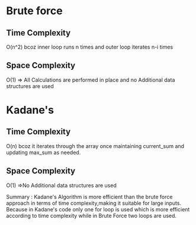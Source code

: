 # Brute force #
## Time Complexity ##
O(n^2) bcoz inner loop runs n times and outer loop iterates n-i times

## Space Complexity ##
O(1) => All Calculations are performed in place and no Additional data structures are used

# Kadane's #
## Time Complexity ##
O(n) bcoz it iterates through the array once maintaining current_sum and updating max_sum as needed.

## Space Complexity ##
O(1) =>No Additional data structures are used

Summary : Kadane's Algorithm is more efficient than the brute force approach in terms of time complexity,making it suitable for large inputs. Because in Kadane's code only one for loop is used which is more efficient according to time complexity while in Brute Force two loops are used.